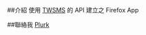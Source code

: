 ##介紹
使用 [TWSMS](https://www.twsms.com/) 的 API 建立之 Firefox App

##聯絡我
[Plurk](http://www.plurk.com/tangsong)